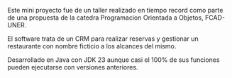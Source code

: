 Este mini proyecto fue de un taller realizado en tiempo record como parte de una propuesta de la catedra Programacion Orientada a Objetos, FCAD-UNER.

El software trata de un CRM para realizar reservas y gestionar un restaurante con nombre ficticio a los alcances del mismo.

Desarrollado en Java con JDK 23 aunque casi el 100% de sus funciones pueden ejecutarse con versiones anteriores.
